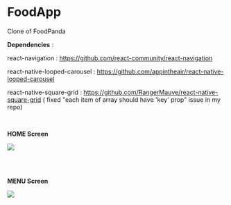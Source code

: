 # FoodApp
Clone of FoodPanda

**Dependencies** : 

react-navigation  : https://github.com/react-community/react-navigation

react-native-looped-carousel :  https://github.com/appintheair/react-native-looped-carousel

react-native-square-grid : https://github.com/RangerMauve/react-native-square-grid ( fixed "each item of array should have 'key' prop" issue in my repo)

<br/>

**HOME Screen**

![](https://github.com/ayushnawani/FoodApp/blob/master/gifs/Home.gif)


<br/>
<br/>

**MENU Screen**

![](https://github.com/ayushnawani/FoodApp/blob/master/gifs/Menu.gif)
